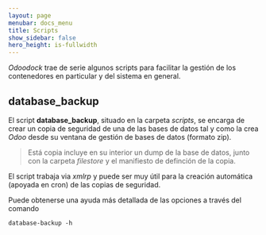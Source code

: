 ```yaml
---
layout: page
menubar: docs_menu
title: Scripts
show_sidebar: false
hero_height: is-fullwidth
---
```


_Odoodock_ trae de serie algunos scripts para facilitar la gestión de los contenedores en particular y del sistema en general.

## database_backup

El script __database_backup__, situado en la carpeta _scripts_, se encarga de crear un copia de seguridad de una de las bases de datos tal y como la crea _Odoo_ desde su ventana de gestión de bases de datos (formato zip).

> Está copia incluye en su interior un dump de la base de datos, junto con la carpeta _filestore_ y el manifiesto de definción de la copia.

El script trabaja via _xmlrp_ y puede ser muy útil para la creación automática (apoyada en cron) de las copias de seguridad.

Puede obtenerse una ayuda más detallada de las opciones a través del comando 

```
database-backup -h
```



